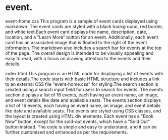 # event.
event-home.css
This program is a sample of event cards displayed using markdown. The event cards are styled with a black background, red border, and white text.Each event card displays the name, description, date, location, and a "Learn More" button for an event. Additionally, each event card has an associated image that is floated to the right of the event information. 
The markdown also includes a search bar for events at the top of the page. The overall design is intended to be visually appealing and easy to read, with a focus on drawing attention to the events and their details.

 index.html 
This program is an HTML code for displaying a list of events with their details.The code starts with basic HTML structure and includes a link to an external CSS file "event-home.css" for styling.The search section is created using a search input field for users to search for events. The events section displays a list of 16 events, each having an event name, an image, and event details like date and available seats. 
The events section displays a list of 16 events, each having an event name, an image, and event details like date and available seats. The events are styled using CSS classes, and the layout is created using HTML div elements. Each event has a "Book Now" button, except for the sold-out events, which have a "Sold Out" button instead. The code is simple and easy to understand, and it can be further customized and enhanced as per the requirements.
 
